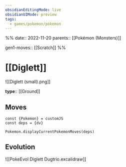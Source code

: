 ```yaml
---
obsidianEditingMode: live
obsidianUIMode: preview
tags:
  - games/pokemon/pokemon
---
```

%%
date:: 2022-11-20
parents:: [[Pokémon (Monsters)]]

gen1-moves:: [[Scratch]]
%%

# [[Diglett]]

![[Diglett (small).png]]

**type**:: [[Ground]]

## Moves

```dataviewjs
const {Pokemon} = customJS
const deps = {dv}

Pokemon.displayCurrentPokemonMoves(deps)
```

## Evolution

![[PokeEvol Diglett Dugtrio.excalidraw]]